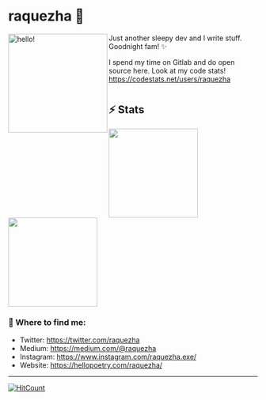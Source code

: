 <!--
**raquezha/raquezha** is a ✨ _special_ ✨ repository because its `README.md` (this file) appears on your GitHub profile. !-->

# raquezha 👋

<p><img width="200" alt="hello!" align="left" src="https://media.giphy.com/media/6DNtXFxz7RHxK/giphy.gif"><p>
Just another sleepy dev and I write stuff.<br/>Goodnight fam! ✨<br/>

I spend my time on Gitlab and do open source here.
Look at my code stats! https://codestats.net/users/raquezha

#
#  
#  
## ⚡ Stats
<a href="https://github.com/raquezha">
  <img height="180em" src="https://github-readme-stats.vercel.app/api?username=raquezha&show_icons=true&include_all_commits=true&count_private=true" />
  <img height="180em" src="https://github-readme-stats.vercel.app/api/top-langs/?username=raquezha&layout=compact&show_icons=true" />
</a>

### 💬 Where to find me:
- Twitter: https://twitter.com/raquezha
- Medium: https://medium.com/@raquezha
- Instagram: https://www.instagram.com/raquezha.exe/
- Website: https://hellopoetry.com/raquezha/

---
[![HitCount](http://hits.dwyl.com/raquzeha/{project}.svg)](http://hits.dwyl.com/raquzeha/{project})
